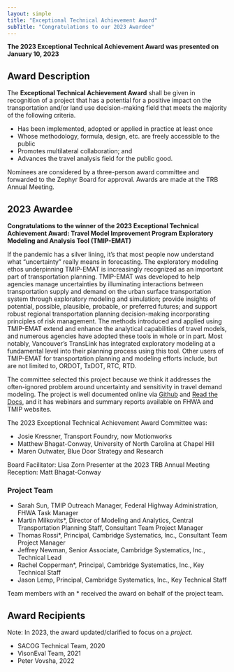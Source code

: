 ```yaml
---
layout: simple
title: "Exceptional Technical Achievement Award"
subTitle: "Congratulations to our 2023 Awardee"
---
```


**The 2023 Exceptional Technical Achievement Award was presented on January 10, 2023**

## Award Description

The **Exceptional Technical Achievement Award** shall be given in recognition of a project that has a potential for a positive impact on the transportation and/or land use decision-making field that meets the majority of the following criteria.
* Has been implemented, adopted or applied in practice at least once
* Whose methodology, formula, design, etc. are freely accessible to the public
* Promotes multilateral collaboration; and
* Advances the travel analysis field for the public good.

Nominees are considered by a three-person award committee and forwarded to the Zephyr Board for approval.  Awards are made at the TRB Annual Meeting.

## 2023 Awardee

**Congratulations to the winner of the 2023 Exceptional Technical Achievement Award: Travel Model Improvement Program Exploratory Modeling and Analysis Tool (TMIP-EMAT)**

If the pandemic has a silver lining, it’s that most people now understand what “uncertainty” really means in forecasting. The exploratory modeling ethos underpinning TMIP-EMAT is increasingly recognized as an important part of transportation planning. TMIP-EMAT was developed to help agencies manage uncertainties by illuminating interactions between transportation supply and demand on the urban surface transportation system through exploratory modeling and simulation; provide insights of potential, possible, plausible, probable, or preferred futures; and support robust regional transportation planning decision-making incorporating principles of risk management. The methods introduced and applied using TMIP-EMAT extend and enhance the analytical capabilities of travel models, and numerous agencies have adopted these tools in whole or in part. Most notably, Vancouver’s TransLink has integrated exploratory modeling at a fundamental level into their planning process using this tool. Other users of TMIP-EMAT for transportation planning and modeling efforts include, but are not limited to, ORDOT, TxDOT, RTC, RTD.

The committee selected this project because we think it addresses the often-ignored problem around uncertainty and sensitivity in travel demand modeling. The project is well documented online via [Github](https://github.com/tmip-emat/tmip-emat) and [Read the Docs](http://tmip-emat.github.io/), and it has webinars and summary reports available on FHWA and TMIP websites.

The 2023 Exceptional Technical Achievement Award Committee was:

- Josie Kressner, Transport Foundry, now Motionworks
- Matthew Bhagat-Conway, University of North Carolina at Chapel Hill
- Maren Outwater, Blue Door Strategy and Research

Board Facilitator: Lisa Zorn
Presenter at the 2023 TRB Annual Meeting Reception: Matt Bhagat-Conway

### Project Team
- Sarah Sun, TMIP Outreach Manager, Federal Highway Administration, FHWA Task Manager
- Martin Milkovits*, Director of Modeling and Analytics, Central Transportation Planning Staff, Consultant Team Project Manager
- Thomas Rossi*, Principal, Cambridge Systematics, Inc., Consultant Team Project Manager
- Jeffrey Newman, Senior Associate, Cambridge Systematics, Inc., Technical Lead
- Rachel Copperman*, Principal, Cambridge Systematics, Inc., Key Technical Staff
- Jason Lemp, Principal, Cambridge Systematics, Inc., Key Technical Staff

Team members with an * received the award on behalf of the project team.

## Award Recipients
Note: In 2023, the award updated/clarified to focus on a *project*.

- SACOG Technical Team, 2020  
- VisonEval Team, 2021
- Peter Vovsha, 2022
